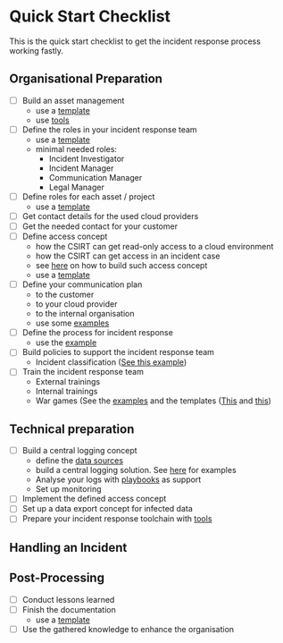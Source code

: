 # Quick Start Checklist
This is the quick start checklist to get the incident response process working fastly.

## Organisational Preparation
- [ ]  Build an asset management
    - use a [template](templates/assetFactsSheet.md)
    - use [tools](examples/assetManagement.md)
- [ ]  Define the roles in your incident response team
    - use a [template](templates/rolesAndResponsibilities.md#csirt-roles-template)
    -  minimal needed roles:
        - Incident Investigator
        - Incident Manager
        - Communication Manager 
        - Legal Manager
- [ ]  Define roles for each asset / project
    - use a [template](templates/rolesAndResponsibilities.md#project-incident-response-roles-template) 
- [ ]  Get contact details for the used cloud providers
- [ ]  Get the needed contact for your customer
- [ ]  Define access concept
    - how the CSIRT can get read-only access to a cloud environment
    - how the CSIRT can get access in an incident case
    - see [here](preparation/organisational.md#access-concept) on how to build such access concept
    - use a [template](templates/emergencyAccess.md)
- [ ]  Define your communication plan
    - to the customer
    - to your cloud provider
    - to the internal organisation
    - use some [examples](examples/communication.md)
- [ ]  Define the process for incident response
    - use the [example](examples/process.md)
- [ ]  Build policies to support the incident response team
    - Incident classification ([See this example](examples/incidentClassification.md))
- [ ]  Train the incident response team
    - External trainings
    - Internal trainings
    - War games (See the [examples](examples/warGame.md) and the templates ([This](templates/warGameEvaluation.md) and
    [this](templates/warGamePreparation.md))
    
## Technical preparation
- [ ]  Build a central logging concept
    - define the [data sources](examples/dataSources.md)
    - build a central logging solution. See [here](../examples/centralLogging.md) for examples
    - Analyse your logs with [playbooks](examples/playbooks.md) as support
    - Set up monitoring
- [ ]  Implement the defined access concept
- [ ]  Set up a data export concept for infected data
- [ ]  Prepare your incident response toolchain with [tools](examples/tools.md)

## Handling an Incident



## Post-Processing
- [ ]  Conduct lessons learned
- [ ]  Finish the documentation
    - use a [template](templates/incidentDocumentation.md)
- [ ]  Use the gathered knowledge to enhance the organisation